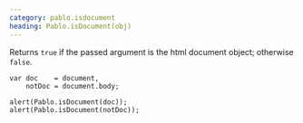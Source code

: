 ```yaml
---
category: pablo.isdocument
heading: Pablo.isDocument(obj)
---
```


Returns `true` if the passed argument is the html document object; otherwise `false`.

    var doc    = document,
        notDoc = document.body;

    alert(Pablo.isDocument(doc));
    alert(Pablo.isDocument(notDoc));
